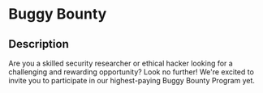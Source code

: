 # Buggy Bounty

## Description

Are you a skilled security researcher or ethical hacker looking for a challenging and rewarding opportunity? Look no further! We're excited to invite you to participate in our highest-paying Buggy Bounty Program yet.
